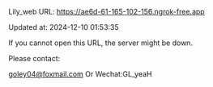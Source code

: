 Lily_web URL: https://ae6d-61-165-102-156.ngrok-free.app

Updated at: 2024-12-10 01:53:35

If you cannot open this URL, the server might be down.

Please contact: 

goley04@foxmail.com Or Wechat:GL_yeaH
